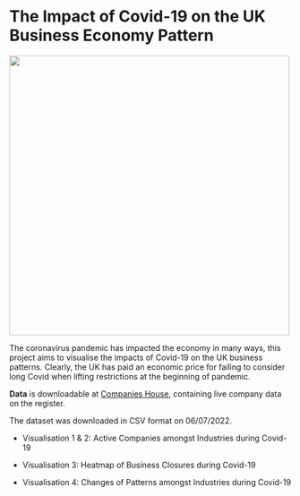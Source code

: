 # The Impact of Covid-19 on the UK Business Economy Pattern 

<img src="https://blog.yelp.com/wp-content/uploads/2020/04/Generic-COVID-Banner.png" align="center" width="500"/></a>

The coronavirus pandemic has impacted the economy in many ways, this project aims to visualise the impacts of Covid-19 on the UK business patterns. Clearly, the UK has paid an economic price for failing to consider long Covid when lifting restrictions at the beginning of pandemic.

**Data** is downloadable at [Companies House](http://download.companieshouse.gov.uk/en_output.html), containing live company data on the register.

The dataset was downloaded in CSV format on 06/07/2022.

- Visualisation 1 & 2: Active Companies amongst Industries during Covid-19 

- Visualisation 3: Heatmap of Business Closures during Covid-19 

- Visualisation 4: Changes of Patterns amongst Industries during Covid-19 

